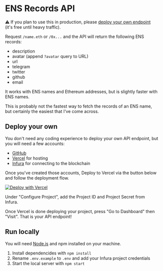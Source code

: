 # ENS Records API

⚠️ If you plan to use this in production, please [deploy your own endpoint](#deploy-your-own) (it's free until heavy traffic).

Request `/name.eth` or `/0x...` and the API will return the following ENS records:
- description
- avatar (append `?avatar` query to URL)
- url
- telegram
- twitter
- github
- email

It works with ENS names and Ethereum addresses, but is slightly faster with ENS names.

This is probably not the fastest way to fetch the records of an ENS name, but certainly the easiest that I've come across.

## Deploy your own

You don't need any coding experience to deploy your own API endpoint, but you will need a few accounts:

- [GitHub](https://github.com/signup)
- [Vercel](https://vercel.com/signup) for hosting
- [Infura](https://infura.io/register) for connecting to the blockchain

Once you've created those accounts, Deploy to Vercel via the button below and follow the deployment flow.

[![Deploy with Vercel](https://vercel.com/button)](https://vercel.com/new/clone?repository-url=https%3A%2F%2Fgithub.com%2Fgskril%2Fens-records-api&env=INFURA_PROJECT_ID,INFURA_PROJECT_SECRET&project-name=ens-records-api&repo-name=ens-records-api)

Under "Configure Project", add the Project ID and Project Secret from Infura.

Once Vercel is done deploying your project, press "Go to Dashboard" then "Visit". That is your API endpoint!

## Run locally

You will need [Node.js](https://nodejs.org/en/download/) and npm installed on your machine.

1. Install dependencides with `npm install`
2. Rename `.env.example` to `.env` and add your Infura project credentials
3. Start the local server with `npm start`
